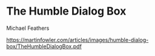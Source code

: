 # The Humble Dialog Box

Michael Feathers

https://martinfowler.com/articles/images/humble-dialog-box/TheHumbleDialogBox.pdf
